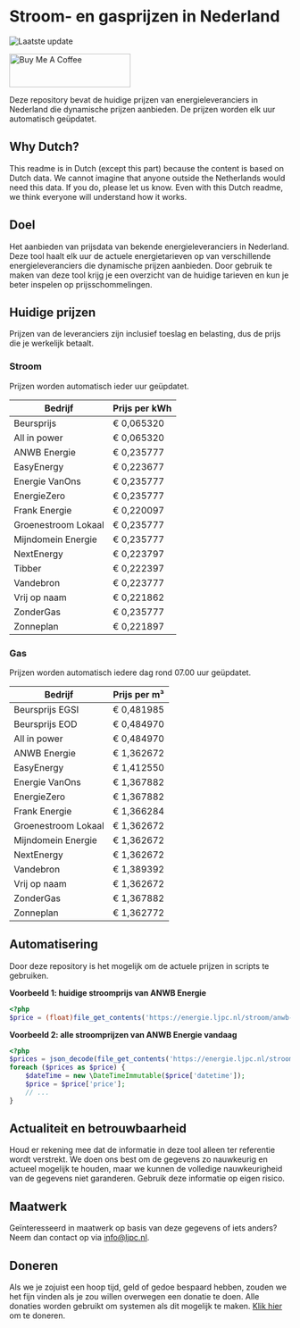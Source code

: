 # Stroom- en gasprijzen in Nederland

![Laatste update](https://img.shields.io/badge/laatste%20update-2025--01--05%2013%3A00%20CET-brightgreen)

<a href="https://www.buymeacoffee.com/Lars-" target="_blank"><img src="https://cdn.buymeacoffee.com/buttons/v2/default-orange.png" alt="Buy Me A Coffee" height="60" style="height: 60px !important;width: 217px !important;" ></a>

Deze repository bevat de huidige prijzen van energieleveranciers in Nederland die dynamische prijzen aanbieden. De prijzen worden elk uur automatisch geüpdatet.

## Why Dutch?

This readme is in Dutch (except this part) because the content is based on Dutch data. We cannot imagine that anyone outside the Netherlands would need this data. If you do, please let us know. Even with this Dutch readme, we think
everyone will understand how it works.

## Doel

Het aanbieden van prijsdata van bekende energieleveranciers in Nederland. Deze tool haalt elk uur de actuele energietarieven op van verschillende energieleveranciers die dynamische prijzen aanbieden. Door gebruik te maken van deze tool
krijg je een overzicht van de huidige tarieven en kun je beter inspelen op prijsschommelingen.

## Huidige prijzen

Prijzen van de leveranciers zijn inclusief toeslag en belasting, dus de prijs die je werkelijk betaalt.

### Stroom

Prijzen worden automatisch ieder uur geüpdatet.

 Bedrijf | Prijs per kWh 
---------|---------------
Beursprijs | € 0,065320
All in power | € 0,065320
ANWB Energie | € 0,235777
EasyEnergy | € 0,223677
Energie VanOns | € 0,235777
EnergieZero | € 0,235777
Frank Energie | € 0,220097
Groenestroom Lokaal | € 0,235777
Mijndomein Energie | € 0,235777
NextEnergy | € 0,223797
Tibber | € 0,222397
Vandebron | € 0,223777
Vrij op naam | € 0,221862
ZonderGas | € 0,235777
Zonneplan | € 0,221897


### Gas

Prijzen worden automatisch iedere dag rond 07.00 uur geüpdatet.

 Bedrijf | Prijs per m³ 
---------|--------------
Beursprijs EGSI | € 0,481985
Beursprijs EOD | € 0,484970
All in power | € 0,484970
ANWB Energie | € 1,362672
EasyEnergy | € 1,412550
Energie VanOns | € 1,367882
EnergieZero | € 1,367882
Frank Energie | € 1,366284
Groenestroom Lokaal | € 1,362672
Mijndomein Energie | € 1,362672
NextEnergy | € 1,362672
Vandebron | € 1,389392
Vrij op naam | € 1,362672
ZonderGas | € 1,367882
Zonneplan | € 1,362772


## Automatisering

Door deze repository is het mogelijk om de actuele prijzen in scripts te gebruiken.

**Voorbeeld 1: huidige stroomprijs van ANWB Energie**

```php
<?php
$price = (float)file_get_contents('https://energie.ljpc.nl/stroom/anwb-energie-nu.txt');

```

**Voorbeeld 2: alle stroomprijzen van ANWB Energie vandaag**

```php
<?php
$prices = json_decode(file_get_contents('https://energie.ljpc.nl/stroom/all-in-power-vandaag.json'),true);
foreach ($prices as $price) {
    $dateTime = new \DateTimeImmutable($price['datetime']);
    $price = $price['price'];
    // ...
}
```

## Actualiteit en betrouwbaarheid

Houd er rekening mee dat de informatie in deze tool alleen ter referentie wordt verstrekt. We doen ons best om de gegevens zo nauwkeurig en actueel mogelijk te houden, maar we kunnen de volledige nauwkeurigheid van de gegevens niet
garanderen. Gebruik deze informatie op eigen risico.

## Maatwerk

Geïnteresseerd in maatwerk op basis van deze gegevens of iets anders? Neem dan contact op
via [info@ljpc.nl](mailto:info@ljpc.nl?subject=Energie%20prijzen).

## Doneren

Als we je zojuist een hoop tijd, geld of gedoe bespaard hebben, zouden we het fijn vinden als je zou willen overwegen een
donatie te doen. Alle donaties worden gebruikt om systemen als dit mogelijk te
maken. [Klik hier](https://www.buymeacoffee.com/Lars-) om te doneren.
